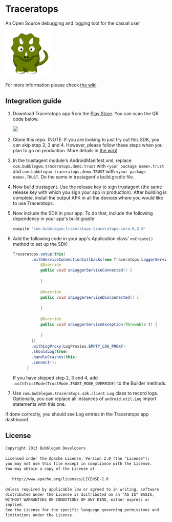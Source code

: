Traceratops
===========

An Open Source debugging and logging tool for the casual user

![](traceratops-app/src/main/res/mipmap-xxhdpi/ic_launcher.png)

For more information please check [the wiki][1]



Integration guide
-----------------

1. Download Traceratops app from the [Play Store][ps]. You can scan the QR code below.
   
   ![](https://cloud.githubusercontent.com/assets/1681767/12774900/4d20ccb8-ca6f-11e5-86aa-14ec68cb9096.png)
2. Clone this repo.
   (NOTE: If you are looking to just try out this SDK, you can skip step 2, 3 and 4. However, please follow these steps when you plan to go on production. More details in [the wiki][1])
3. In the trustagent module's AndroidManifest.xml, replace ```com.bubblegum.traceratops.demo.trust``` with ```<your package name>.trust``` and ```com.bubblegum.traceratops.demo.TRUST``` with ```<your package name>.TRUST```. Do the same in trustagent's build.gradle file.
4. Now build trustagent. Use the release key to sign trustagent (the same release key with which you sign your app in production). After building is complete, install the output APK in all the devices where you would like to use Traceratops.
5. Now include the SDK in your app. To do that, include the following dependency in your app's build.gradle

   ```groovy
   compile 'com.bubblegum.traceratops:traceratops-core:0.2.0'
   ```
6. Add the following code in your app's Application class' ```onCreate()``` method to set up the SDK:

    ```java
    Traceratops.setup(this)
            .withServiceConnectionCallbacks(new Traceratops.LoggerServiceConnectionCallbacks() {
                @Override
                public void onLoggerServiceConnected() {
    
                }
    
                @Override
                public void onLoggerServiceDisconnected() {
    
                }
    
                @Override
                public void onLoggerServiceException(Throwable t) {
    
                }
            })
            .withLogProxy(LogProxies.EMPTY_LOG_PROXY)
            .shouldLog(true)
            .handleCrashes(this)
            .connect();
          }
    ```
   If you have skipped step 2, 3 and 4, add ```.withTrustMode(TrustMode.TRUST_MODE_OVERRIDE)``` to the Builder methods.
7. Use ```com.bubblegum.traceratops.sdk.client.Log``` class to record logs. Optionally, you can replace all instances of ```android.util.Log``` import statements with this one.

If done correctly, you should see Log entries in the Traceratops app dashboard.

License
--------

    Copyright 2013 Bubblegum Developers

    Licensed under the Apache License, Version 2.0 (the "License");
    you may not use this file except in compliance with the License.
    You may obtain a copy of the License at

       http://www.apache.org/licenses/LICENSE-2.0

    Unless required by applicable law or agreed to in writing, software
    distributed under the License is distributed on an "AS IS" BASIS,
    WITHOUT WARRANTIES OR CONDITIONS OF ANY KIND, either express or implied.
    See the License for the specific language governing permissions and
    limitations under the License.


 [1]: https://github.com/bubblegumdevs/traceratops/wiki
 [ps]: https://play.google.com/store/apps/details?id=com.bubblegum.traceratops.app
